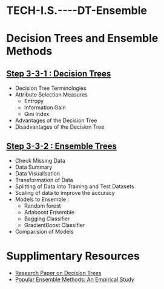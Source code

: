 # TECH-I.S.----DT-Ensemble
# Decision Trees and Ensemble Methods 

## [Step 3-3-1 : Decision Trees](Decision_trees)

- Decision Tree Terminologies
- Attribute Selection Measures
    - Entropy
    - Information Gain
    - Gini Index
- Advantages of the Decision Tree
- Disadvantages of the Decision Tree

## [Step 3-3-2 : Ensemble Trees](02_Ensemble%20Methods)

- Check Missing Data
- Data Summary
- Data Visualisation
- Transformation of Data
- Splitting of Data into Training and Test Datasets
- Scaling of data to improve the accuracy
- Models to Ensemble : 
    - Random forest
    - Adaboost Ensemble
    - Bagging Classifier
    - GradientBoost Classifier
- Comparision of Models

# Supplimentary Resources 

- [Research Paper on Decision Trees](https://www.researchgate.net/publication/225237661_Decision_Trees)
- [Popular Ensemble Methods: An Empirical Study](https://arxiv.org/pdf/1106.0257.pdf)
